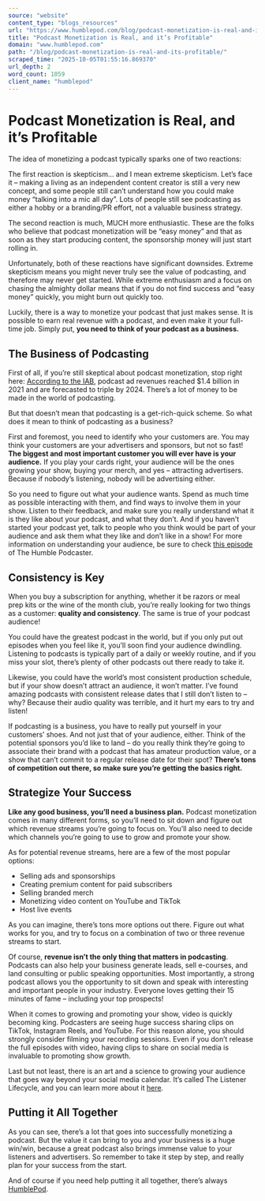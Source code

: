 ```yaml
---
source: "website"
content_type: "blogs_resources"
url: "https://www.humblepod.com/blog/podcast-monetization-is-real-and-its-profitable/"
title: "Podcast Monetization is Real, and it’s Profitable"
domain: "www.humblepod.com"
path: "/blog/podcast-monetization-is-real-and-its-profitable/"
scraped_time: "2025-10-05T01:55:16.869370"
url_depth: 2
word_count: 1059
client_name: "humblepod"
---
```


# Podcast Monetization is Real, and it’s Profitable

The idea of monetizing a podcast typically sparks one of two reactions:

The first reaction is skepticism… and I mean extreme skepticism. Let’s face it – making a living as an independent content creator is still a very new concept, and some people still can’t understand how you could make money “talking into a mic all day”. Lots of people still see podcasting as either a hobby or a branding/PR effort, not a valuable business strategy.

The second reaction is much, MUCH more enthusiastic. These are the folks who believe that podcast monetization will be “easy money” and that as soon as they start producing content, the sponsorship money will just start rolling in.

Unfortunately, both of these reactions have significant downsides. Extreme skepticism means you might never truly see the value of podcasting, and therefore may never get started. While extreme enthusiasm and a focus on chasing the almighty dollar means that if you do not find success and “easy money” quickly, you might burn out quickly too.

Luckily, there is a way to monetize your podcast that just makes sense. It is possible to earn real revenue with a podcast, and even make it your full-time job. Simply put, **you need to think of your podcast as a business.**

## The Business of Podcasting

First of all, if you’re still skeptical about podcast monetization, stop right here: [According to the IAB](https://www.iab.com/wp-content/uploads/2022/05/IAB-FY-2021-Podcast-Ad-Revenue-and-2022-2024-Growth-Projections_FINAL.pdf), podcast ad revenues reached $1.4 billion in 2021 and are forecasted to triple by 2024. There’s a lot of money to be made in the world of podcasting.

But that doesn’t mean that podcasting is a get-rich-quick scheme. So what does it mean to think of podcasting as a business?

First and foremost, you need to identify who your customers are. You may think your customers are your advertisers and sponsors, but not so fast! **The biggest and most important customer you will ever have is your audience.** If you play your cards right, your audience will be the ones growing your show, buying your merch, and yes – attracting advertisers. Because if nobody’s listening, nobody will be advertising either.

So you need to figure out what your audience wants. Spend as much time as possible interacting with them, and find ways to involve them in your show. Listen to their feedback, and make sure you really understand what it is they like about your podcast, and what they don’t. And if you haven’t started your podcast yet, talk to people who you think would be part of your audience and ask them what they like and don’t like in a show! For more information on understanding your audience, be sure to check [this episode](https://www.humblepod.com/podcast/exploring-the-podscape-stage-2-of-the-listener-lifecycle/) of The Humble Podcaster.

## Consistency is Key

When you buy a subscription for anything, whether it be razors or meal prep kits or the wine of the month club, you’re really looking for two things as a customer: **quality and consistency**. The same is true of your podcast audience!

You could have the greatest podcast in the world, but if you only put out episodes when you feel like it, you’ll soon find your audience dwindling. Listening to podcasts is typically part of a daily or weekly routine, and if you miss your slot, there’s plenty of other podcasts out there ready to take it.

Likewise, you could have the world’s most consistent production schedule, but if your show doesn’t attract an audience, it won’t matter. I’ve found amazing podcasts with consistent release dates that I still don’t listen to – why? Because their audio quality was terrible, and it hurt my ears to try and listen!

If podcasting is a business, you have to really put yourself in your customers’ shoes. And not just that of your audience, either. Think of the potential sponsors you’d like to land – do you really think they’re going to associate their brand with a podcast that has amateur production value, or a show that can’t commit to a regular release date for their spot? **There’s tons of competition out there, so make sure you’re getting the basics right.**

## Strategize Your Success

**Like any good business, you’ll need a business plan.** Podcast monetization comes in many different forms, so you’ll need to sit down and figure out which revenue streams you’re going to focus on. You’ll also need to decide which channels you’re going to use to grow and promote your show.

As for potential revenue streams, here are a few of the most popular options:

*   Selling ads and sponsorships
*   Creating premium content for paid subscribers
*   Selling branded merch
*   Monetizing video content on YouTube and TikTok
*   Host live events

As you can imagine, there’s tons more options out there. Figure out what works for you, and try to focus on a combination of two or three revenue streams to start.

Of course, **revenue isn’t the only thing that matters in podcasting**. Podcasts can also help your business generate leads, sell e-courses, and land consulting or public speaking opportunities. Most importantly, a strong podcast allows you the opportunity to sit down and speak with interesting and important people in your industry. Everyone loves getting their 15 minutes of fame – including your top prospects!

When it comes to growing and promoting your show, video is quickly becoming king. Podcasters are seeing huge success sharing clips on TikTok, Instagram Reels, and YouTube. For this reason alone, you should strongly consider filming your recording sessions. Even if you don’t release the full episodes with video, having clips to share on social media is invaluable to promoting show growth.

Last but not least, there is an art and a science to growing your audience that goes way beyond your social media calendar. It’s called The Listener Lifecycle, and you can learn more about it [here](https://www.humblepod.com/podcast/grow-your-podcast-with-the-listener-lifecycle/).

## Putting it All Together

As you can see, there’s a lot that goes into successfully monetizing a podcast. But the value it can bring to you and your business is a huge win/win, because a great podcast also brings immense value to your listeners and advertisers. So remember to take it step by step, and really plan for your success from the start.

And of course if you need help putting it all together, there’s always [HumblePod](https://www.humblepod.com/contact/).